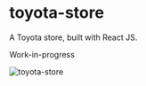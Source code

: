 # toyota-store

A Toyota store, built with React JS.

Work-in-progress

![toyota-store](https://user-images.githubusercontent.com/111971458/215607166-ccf79f87-7bf1-44e3-95a7-81c9ac5c8da6.jpg)
